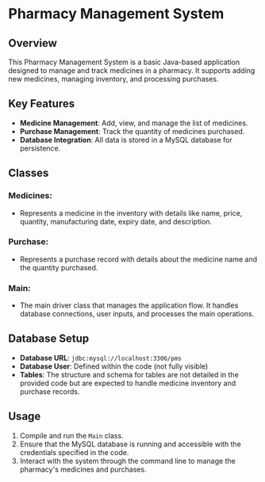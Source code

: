 # Pharmacy Management System

## Overview
This Pharmacy Management System is a basic Java-based application designed to manage and track medicines in a pharmacy. It supports adding new medicines, managing inventory, and processing purchases.

## Key Features
- **Medicine Management**: Add, view, and manage the list of medicines.
- **Purchase Management**: Track the quantity of medicines purchased.
- **Database Integration**: All data is stored in a MySQL database for persistence.

## Classes

### Medicines:
- Represents a medicine in the inventory with details like name, price, quantity, manufacturing date, expiry date, and description.

### Purchase:
- Represents a purchase record with details about the medicine name and the quantity purchased.

### Main:
- The main driver class that manages the application flow. It handles database connections, user inputs, and processes the main operations.

## Database Setup
- **Database URL**: `jdbc:mysql://localhost:3306/pms`
- **Database User**: Defined within the code (not fully visible)
- **Tables**: The structure and schema for tables are not detailed in the provided code but are expected to handle medicine inventory and purchase records.

## Usage
1. Compile and run the `Main` class.
2. Ensure that the MySQL database is running and accessible with the credentials specified in the code.
3. Interact with the system through the command line to manage the pharmacy's medicines and purchases.
